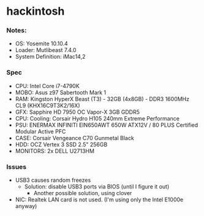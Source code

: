 # hackintosh

### Notes:
 * OS: Yosemite 10.10.4
 * Loader: Mutlibeast 7.4.0
 * System Definition: iMac14,2

### Spec
 * CPU: Intel Core i7-4790K
 * MOBO: Asus z97 Sabertooth Mark 1
 * RAM: Kingston HyperX Beast (T3) - 32GB (4x8GB) - DDR3 1600MHz CL9 (KHX16C9T3K2/16X)
 * GFX: Sapphire HD 7950 OC Vapor-X 3GB GDDR5
 * CPU: Cooling: Corsair Hydro H105 240mm Extreme Performance
 * PSU: ENERMAX INFINITI EIN650AWT 650W ATX12V / 80 PLUS Certified Modular Active PFC
 * CASE: Corsair Vengeance C70 Gunmetal Black
 * HDD: OCZ Vertex 3 SSD 2.5" 256GB
 * MONITORS: 2x DELL U2713HM

### Issues
 * USB3 causes random freezes
   * Solution: disable USB3 ports via BIOS (until I figure it out)
     * Another possible solution, using clover
 * NIC: Realtek LAN card is not used. (I'm using only the Intel E1000e anyway)
